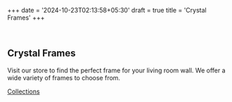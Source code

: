 +++
date = '2024-10-23T02:13:58+05:30'
draft = true
title = 'Crystal Frames'
+++
<section class="section about">
	<div class="container">
		<div class="row align-items-center">
			<div class="col-lg-4 col-sm-6">
				<div class="about-img">
					<img src="/images/crystal-frame-homedecor-delhi/crystal-55.jpeg" alt="" class="img-fluid">
					<img src="/images/crystal-frame-homedecor-delhi/crystal-41.jpeg" alt="" class="img-fluid mt-4">
				</div>
			</div>
			<div class="col-lg-4 col-sm-6">
				<div class="about-img mt-4 mt-lg-0">
					<img src="/images/frame-clock.png" alt="" class="img-fluid">
				</div>
			</div>
			<div class="col-lg-4">
				<div class="about-content pl-4 mt-4 mt-lg-0">
					<h2 class="title-color">Crystal Frames</h2>
					<p class="mt-4 mb-5">Visit our store to find the perfect frame for your living room wall. We offer a wide variety of frames to choose from.</p>
					<a href="service.html" class="btn btn-main-2 btn-round-full btn-icon">Collections <i class="icofont-simple-right ml-3"></i></a>
				</div>
			</div>
		</div>
	</div>
</section>